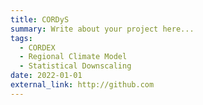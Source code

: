 ```yaml
---
title: CORDyS
summary: Write about your project here...
tags:
  - CORDEX
  - Regional Climate Model
  - Statistical Downscaling
date: 2022-01-01
external_link: http://github.com
---
```

